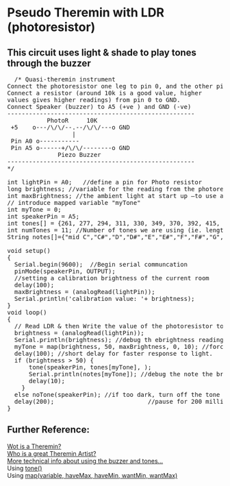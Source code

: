# Pseudo Theremin with LDR (photoresistor)
## This circuit uses light & shade to play tones through the buzzer

<pre>
  /* Quasi-theremin instrument
Connect the photoresistor one leg to pin 0, and the other pin to +5V
Connect a resistor (around 10k is a good value, higher
values gives higher readings) from pin 0 to GND.
Connect Speaker (buzzer) to A5 (+ve ) and GND (-ve)
----------------------------------------------------
           PhotoR     10K
 +5    o---/\/\/--.--/\/\/---o GND
                  |
 Pin A0 o-----------
 Pin A5 o------+/\/\/--------o GND
              Piezo Buzzer
----------------------------------------------------
*/

int lightPin = A0;   //define a pin for Photo resistor
long brightness; //variable for the reading from the photoresistor
int maxBrightness; //the ambient light at start up —to use as 'max calibration'
// introduce mapped variable "myTone"
int myTone = 0;
int speakerPin = A5;
int tones[] = {261, 277, 294, 311, 330, 349, 370, 392, 415, 440, 457};
int numTones = 11; //Number of tones we are using (ie. length of tones array)
String notes[]={"mid C","C#","D","D#","E","E#","F","F#","G","G#","A"};

void setup()
{
  Serial.begin(9600);  //Begin serial communcation
  pinMode(speakerPin, OUTPUT);
  //setting a calibration brightness of the current room
  delay(100);
  maxBrightness = (analogRead(lightPin));
  Serial.println('calibration value: '+ brightness);
}
void loop()
{  
  // Read LDR & then Write the value of the photoresistor to the serial monitor to debug.
  brightness = (analogRead(lightPin));
  Serial.println(brightness); //debug th ebrightness reading
  myTone = map(brightness, 50, maxBrightness, 0, 10); //force the values (myTone) to 'cover' the range of the chosen tones - from tones[0] to tones[10]
  delay(100); //short delay for faster response to light.
  if (brightness > 50) {
      tone(speakerPin, tones[myTone], );
      Serial.println(notes[myTone]); //debug the note the brightness is mapped to
      delay(10);
    }
  else noTone(speakerPin); //if too dark, turn off the tone completely
  delay(200);                          //pause for 200 millis to allow tone to play and new reading
}
</pre>
## Further Reference:<br/>
[Wot is a Theremin?](https://en.wikipedia.org/wiki/Theremin)<br/>
[Who is a great Theremin Artist?](http://www.doritchrysler.com/projects.html)<br/>
[More technical info about using the buzzer and tones...](https://www.programmingelectronics.com/an-easy-way-to-make-noise-with-arduino-using-tone/)<br/>
Using [tone()](https://www.arduino.cc/reference/en/language/functions/advanced-io/tone/)<br/>
Using [map(variable, haveMax, haveMin, wantMin, wantMax)](https://www.arduino.cc/reference/en/language/functions/math/map/)<br/>
